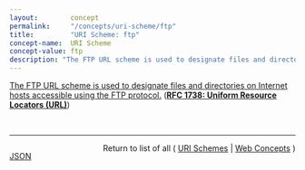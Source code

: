```yaml
---
layout:        concept
permalink:     "/concepts/uri-scheme/ftp"
title:         "URI Scheme: ftp"
concept-name:  URI Scheme
concept-value: ftp
description: "The FTP URL scheme is used to designate files and directories on Internet hosts accessible using the FTP protocol."
---
```


[The FTP URL scheme is used to designate files and directories on Internet hosts accessible using the FTP protocol.](https://datatracker.ietf.org/doc/html/rfc1738#section-3.2 "Read documentation for URI Scheme &#34;ftp&#34;") (**[RFC 1738: Uniform Resource Locators (URL)](/specs/IETF/RFC/1738 "This document specifies a Uniform Resource Locator (URL), the syntax and semantics of formalized information for location and access of resources via the Internet.")**)

<br/>
<hr/>

<p style="float : left"><a href="./ftp.json" title="JSON representing this particular Web Concept value">JSON</a></p>
<p style="text-align: right">Return to list of all ( <a href="../uri-scheme/">URI Schemes</a> | <a href="../">Web Concepts</a> )</p>
